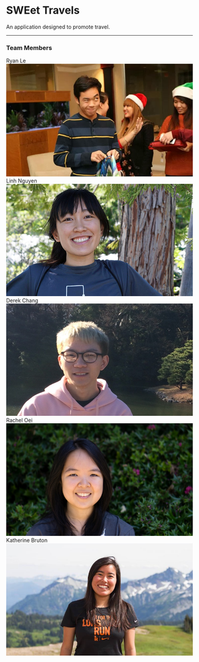 # SWEet Travels

An application designed to promote travel.

---

### Team Members

Ryan Le
![Ryan](frontend/src/img/about/ryan.jpeg)
Linh Nguyen
![Linh](frontend/src/img/about/linh.jpg)
Derek Chang
![Derek](frontend/src/img/about/derek.jpg)
Rachel Oei
![Rachel](frontend/src/img/about/rachel.jpg)
Katherine Bruton
![Katherine](frontend/src/img/about/katherine.jpg)




